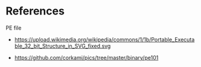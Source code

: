 # References

PE file

- https://upload.wikimedia.org/wikipedia/commons/1/1b/Portable_Executable_32_bit_Structure_in_SVG_fixed.svg

- https://github.com/corkami/pics/tree/master/binary/pe101